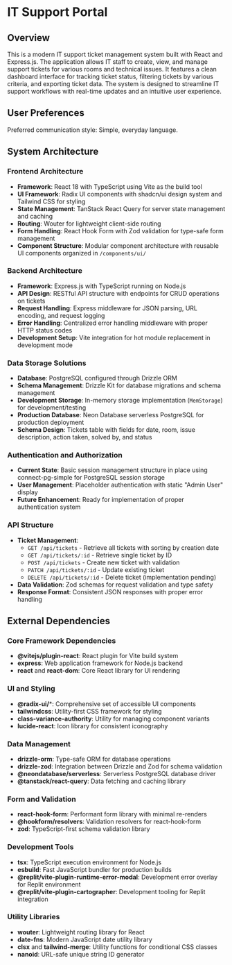 # IT Support Portal

## Overview

This is a modern IT support ticket management system built with React and Express.js. The application allows IT staff to create, view, and manage support tickets for various rooms and technical issues. It features a clean dashboard interface for tracking ticket status, filtering tickets by various criteria, and exporting ticket data. The system is designed to streamline IT support workflows with real-time updates and an intuitive user experience.

## User Preferences

Preferred communication style: Simple, everyday language.

## System Architecture

### Frontend Architecture
- **Framework**: React 18 with TypeScript using Vite as the build tool
- **UI Framework**: Radix UI components with shadcn/ui design system and Tailwind CSS for styling
- **State Management**: TanStack React Query for server state management and caching
- **Routing**: Wouter for lightweight client-side routing
- **Form Handling**: React Hook Form with Zod validation for type-safe form management
- **Component Structure**: Modular component architecture with reusable UI components organized in `/components/ui/`

### Backend Architecture
- **Framework**: Express.js with TypeScript running on Node.js
- **API Design**: RESTful API structure with endpoints for CRUD operations on tickets
- **Request Handling**: Express middleware for JSON parsing, URL encoding, and request logging
- **Error Handling**: Centralized error handling middleware with proper HTTP status codes
- **Development Setup**: Vite integration for hot module replacement in development mode

### Data Storage Solutions
- **Database**: PostgreSQL configured through Drizzle ORM
- **Schema Management**: Drizzle Kit for database migrations and schema management
- **Development Storage**: In-memory storage implementation (`MemStorage`) for development/testing
- **Production Database**: Neon Database serverless PostgreSQL for production deployment
- **Schema Design**: Tickets table with fields for date, room, issue description, action taken, solved by, and status

### Authentication and Authorization
- **Current State**: Basic session management structure in place using connect-pg-simple for PostgreSQL session storage
- **User Management**: Placeholder authentication with static "Admin User" display
- **Future Enhancement**: Ready for implementation of proper authentication system

### API Structure
- **Ticket Management**:
  - `GET /api/tickets` - Retrieve all tickets with sorting by creation date
  - `GET /api/tickets/:id` - Retrieve single ticket by ID
  - `POST /api/tickets` - Create new ticket with validation
  - `PATCH /api/tickets/:id` - Update existing ticket
  - `DELETE /api/tickets/:id` - Delete ticket (implementation pending)
- **Data Validation**: Zod schemas for request validation and type safety
- **Response Format**: Consistent JSON responses with proper error handling

## External Dependencies

### Core Framework Dependencies
- **@vitejs/plugin-react**: React plugin for Vite build system
- **express**: Web application framework for Node.js backend
- **react** and **react-dom**: Core React library for UI rendering

### UI and Styling
- **@radix-ui/***: Comprehensive set of accessible UI components
- **tailwindcss**: Utility-first CSS framework for styling
- **class-variance-authority**: Utility for managing component variants
- **lucide-react**: Icon library for consistent iconography

### Data Management
- **drizzle-orm**: Type-safe ORM for database operations
- **drizzle-zod**: Integration between Drizzle and Zod for schema validation
- **@neondatabase/serverless**: Serverless PostgreSQL database driver
- **@tanstack/react-query**: Data fetching and caching library

### Form and Validation
- **react-hook-form**: Performant form library with minimal re-renders
- **@hookform/resolvers**: Validation resolvers for react-hook-form
- **zod**: TypeScript-first schema validation library

### Development Tools
- **tsx**: TypeScript execution environment for Node.js
- **esbuild**: Fast JavaScript bundler for production builds
- **@replit/vite-plugin-runtime-error-modal**: Development error overlay for Replit environment
- **@replit/vite-plugin-cartographer**: Development tooling for Replit integration

### Utility Libraries
- **wouter**: Lightweight routing library for React
- **date-fns**: Modern JavaScript date utility library
- **clsx** and **tailwind-merge**: Utility functions for conditional CSS classes
- **nanoid**: URL-safe unique string ID generator